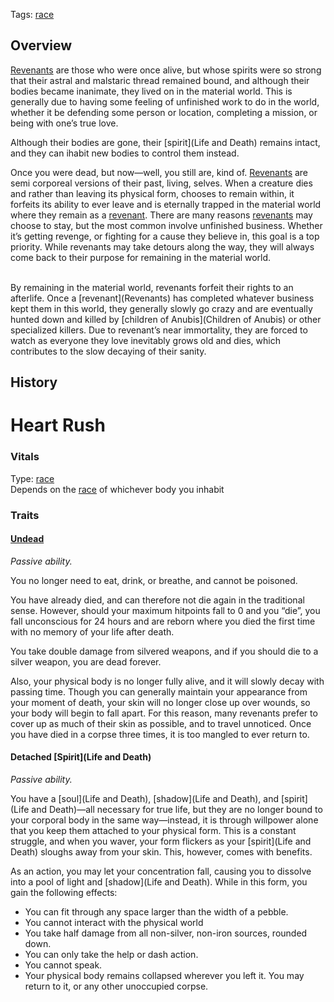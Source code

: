 Tags: [race](Races)

## Overview

[Revenants](Revenants) are those who were once alive, but whose spirits were so strong that their astral and malstaric thread remained bound, and although their bodies became inanimate, they lived on in the material world. This is generally due to having some feeling of unfinished work to do in the world, whether it be defending some person or location, completing a mission, or being with one’s true love. 

Although their bodies are gone, their [spirit](Life and Death) remains intact, and they can ihabit new bodies to control them instead. 

Once you were dead, but now—well, you still are, kind of. [Revenants](Revenants) are semi corporeal versions of their past, living, selves. When a creature dies and rather than leaving its physical form, chooses to remain within, it forfeits its ability to ever leave and is eternally trapped in the material world where they remain as a [revenant](Revenants). There are many reasons [revenants](Revenants) may choose to stay, but the most common involve unfinished business. Whether it’s getting revenge, or fighting for a cause they believe in, this goal is a top priority. While revenants may take detours along the way, they will always come back to their purpose for remaining in the material world.

<br>
By remaining in the material world, revenants forfeit their rights to an afterlife. Once a [revenant](Revenants) has completed whatever business kept them in this world, they generally slowly go crazy and are eventually hunted down and killed by [children of Anubis](Children of Anubis) or other specialized killers. 
Due to revenant’s near immortality, they are forced to watch as everyone they love inevitably grows old and dies, which contributes to the slow decaying of their sanity.

## History

# Heart Rush

### Vitals
Type: [race](Races)  
Depends on the [race](Races) of whichever body you inhabit

### Traits

#### [Undead](Undead)
*Passive ability.*

You no longer need to eat, drink, or breathe, and cannot be poisoned.

You have already died, and can therefore not die again in the traditional sense. However, should your maximum hitpoints fall to 0 and you “die”, you fall unconscious for 24 hours and are reborn where you died the first time with no memory of your life after death. 

You take double damage from silvered weapons, and if you should die to a silver weapon, you are dead forever.

Also, your physical body is no longer fully alive, and it will slowly decay with passing time. Though you can generally maintain your appearance from your moment of death, your skin will no longer close up over wounds, so your body will begin to fall apart. For this reason, many revenants prefer to cover up as much of their skin as possible, and to travel unnoticed. Once you have died in a corpse three times, it is too mangled to ever return to.

#### Detached [Spirit](Life and Death)
*Passive ability.*

You have a [soul](Life and Death), [shadow](Life and Death), and [spirit](Life and Death)—all necessary for true life, but they are no longer bound to your corporal body in the same way—instead, it is through willpower alone that you keep them attached to your physical form. This is a constant struggle, and when you waver, your form flickers as your [spirit](Life and Death) sloughs away from your skin. This, however, comes with benefits. 

As an action, you may let your concentration fall, causing you to dissolve into a pool of light and [shadow](Life and Death). While in this form, you gain the following effects:

- You can fit through any space larger than the width of a pebble. 
- You cannot interact with the physical world
- You take half damage from all non-silver, non-iron sources, rounded down. 
- You can only take the help or dash action.
- You cannot speak.
- Your physical body remains collapsed wherever you left it. You may return to it, or any other unoccupied corpse.
